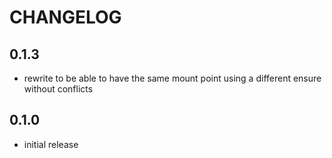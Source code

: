 # CHANGELOG

## 0.1.3

* rewrite to be able to have the same mount point using a different ensure without conflicts

## 0.1.0

* initial release
